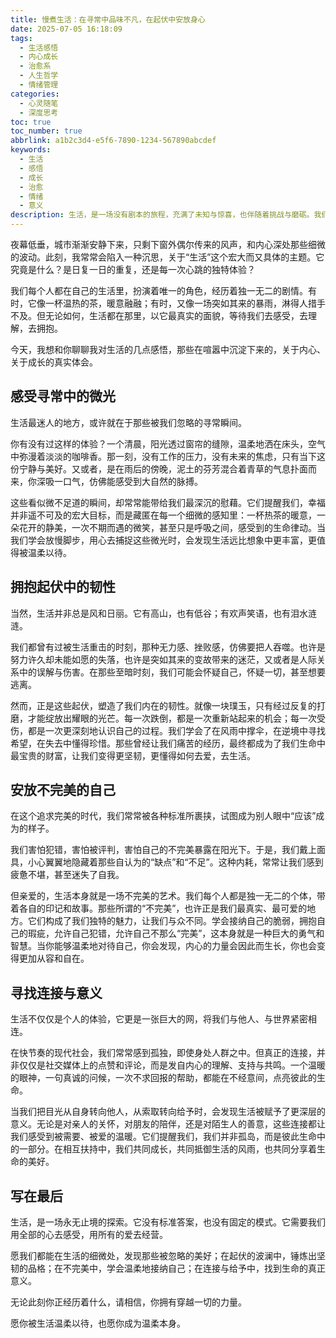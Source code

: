 ```yaml
---
title: 慢煮生活：在寻常中品味不凡，在起伏中安放身心
date: 2025-07-05 16:18:09
tags:
  - 生活感悟
  - 内心成长
  - 治愈系
  - 人生哲学
  - 情绪管理
categories: 
  - 心灵随笔
  - 深度思考
toc: true
toc_number: true
abbrlink: a1b2c3d4-e5f6-7890-1234-567890abcdef
keywords:
  - 生活
  - 感悟
  - 成长
  - 治愈
  - 情绪
  - 意义
description: 生活，是一场没有剧本的旅程，充满了未知与惊喜，也伴随着挑战与磨砺。我们都在这条路上摸索前行，有时迷茫，有时坚定。这篇文章，想与你一同慢煮生活，在寻常的烟火气中，品味那些不凡的瞬间；在起伏的波澜里，学会温柔地安放自己的身心。愿我们都能在生活的细微处，找到属于自己的光亮与力量。
---
```


夜幕低垂，城市渐渐安静下来，只剩下窗外偶尔传来的风声，和内心深处那些细微的波动。此刻，我常常会陷入一种沉思，关于“生活”这个宏大而又具体的主题。它究竟是什么？是日复一日的重复，还是每一次心跳的独特体验？

我们每个人都在自己的生活里，扮演着唯一的角色，经历着独一无二的剧情。有时，它像一杯温热的茶，暖意融融；有时，又像一场突如其来的暴雨，淋得人措手不及。但无论如何，生活都在那里，以它最真实的面貌，等待我们去感受，去理解，去拥抱。

今天，我想和你聊聊我对生活的几点感悟，那些在喧嚣中沉淀下来的，关于内心、关于成长的真实体会。

## 感受寻常中的微光

生活最迷人的地方，或许就在于那些被我们忽略的寻常瞬间。

你有没有过这样的体验？一个清晨，阳光透过窗帘的缝隙，温柔地洒在床头，空气中弥漫着淡淡的咖啡香。那一刻，没有工作的压力，没有未来的焦虑，只有当下这份宁静与美好。又或者，是在雨后的傍晚，泥土的芬芳混合着青草的气息扑面而来，你深吸一口气，仿佛能感受到大自然的脉搏。

这些看似微不足道的瞬间，却常常能带给我们最深沉的慰藉。它们提醒我们，幸福并非遥不可及的宏大目标，而是藏匿在每一个细微的感知里：一杯热茶的暖意，一朵花开的静美，一次不期而遇的微笑，甚至只是呼吸之间，感受到的生命律动。当我们学会放慢脚步，用心去捕捉这些微光时，会发现生活远比想象中更丰富，更值得被温柔以待。

## 拥抱起伏中的韧性

当然，生活并非总是风和日丽。它有高山，也有低谷；有欢声笑语，也有泪水涟涟。

我们都曾有过被生活重击的时刻，那种无力感、挫败感，仿佛要把人吞噬。也许是努力许久却未能如愿的失落，也许是突如其来的变故带来的迷茫，又或者是人际关系中的误解与伤害。在那些至暗时刻，我们可能会怀疑自己，怀疑一切，甚至想要逃离。

然而，正是这些起伏，塑造了我们内在的韧性。就像一块璞玉，只有经过反复的打磨，才能绽放出耀眼的光芒。每一次跌倒，都是一次重新站起来的机会；每一次受伤，都是一次更深刻地认识自己的过程。我们学会了在风雨中撑伞，在逆境中寻找希望，在失去中懂得珍惜。那些曾经让我们痛苦的经历，最终都成为了我们生命中最宝贵的财富，让我们变得更坚韧，更懂得如何去爱，去生活。

## 安放不完美的自己

在这个追求完美的时代，我们常常被各种标准所裹挟，试图成为别人眼中“应该”成为的样子。

我们害怕犯错，害怕被评判，害怕自己的不完美暴露在阳光下。于是，我们戴上面具，小心翼翼地隐藏着那些自认为的“缺点”和“不足”。这种内耗，常常让我们感到疲惫不堪，甚至迷失了自我。

但亲爱的，生活本身就是一场不完美的艺术。我们每个人都是独一无二的个体，带着各自的印记和故事。那些所谓的“不完美”，也许正是我们最真实、最可爱的地方。它们构成了我们独特的魅力，让我们与众不同。学会接纳自己的脆弱，拥抱自己的瑕疵，允许自己犯错，允许自己不那么“完美”，这本身就是一种巨大的勇气和智慧。当你能够温柔地对待自己，你会发现，内心的力量会因此而生长，你也会变得更加从容和自在。

## 寻找连接与意义

生活不仅仅是个人的体验，它更是一张巨大的网，将我们与他人、与世界紧密相连。

在快节奏的现代社会，我们常常感到孤独，即使身处人群之中。但真正的连接，并非仅仅是社交媒体上的点赞和评论，而是发自内心的理解、支持与共鸣。一个温暖的眼神，一句真诚的问候，一次不求回报的帮助，都能在不经意间，点亮彼此的生命。

当我们把目光从自身转向他人，从索取转向给予时，会发现生活被赋予了更深层的意义。无论是对亲人的关怀，对朋友的陪伴，还是对陌生人的善意，这些连接都让我们感受到被需要、被爱的温暖。它们提醒我们，我们并非孤岛，而是彼此生命中的一部分。在相互扶持中，我们共同成长，共同抵御生活的风雨，也共同分享着生命的美好。

## 写在最后

生活，是一场永无止境的探索。它没有标准答案，也没有固定的模式。它需要我们用全部的心去感受，用所有的爱去经营。

愿我们都能在生活的细微处，发现那些被忽略的美好；在起伏的波澜中，锤炼出坚韧的品格；在不完美中，学会温柔地接纳自己；在连接与给予中，找到生命的真正意义。

无论此刻你正经历着什么，请相信，你拥有穿越一切的力量。

愿你被生活温柔以待，也愿你成为温柔本身。